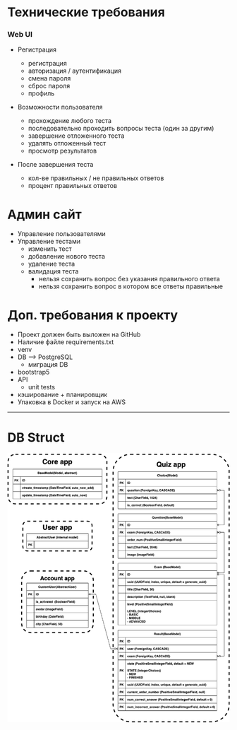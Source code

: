 # Технические требования

### Web UI
- Регистрация
    - регистрация
    - авторизация / аутентификация
    - смена пароля
    - сброс пароля
    - профиль
    
- Возможности пользователя
    - прохождение любого теста
    - последовательно проходить вопросы теста (один за другим)
    - завершение отложенного теста
    - удалять отложенный тест  
    - просмотр результатов
    
- После завершения теста
    - кол-ве правильных / не правильных ответов
    - процент правильных ответов

# Админ сайт
- Управление пользователями
- Управление тестами
  - изменить тест
  - добавление нового теста
  - удаление теста
  - валидация теста
    - нельзя сохранить вопрос без указания правильного ответа
    - нельзя сохранить вопрос в котором все ответы правильные
  
# Доп. требования к проекту
- Проект должен быть выложен на GitHub
- Наличие файле requirements.txt
- venv
- DB --> PostgreSQL
  - миграция DB
- bootstrap5
- API
  - unit tests
- кэширование + планировщик
- Упаковка в Docker и запуск на AWS
---
# DB Struct
![db_struct](quiz.drawio.png)
